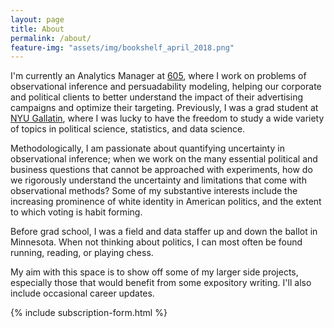 ```yaml
---
layout: page
title: About
permalink: /about/
feature-img: "assets/img/bookshelf_april_2018.png"
---
```


I'm currently an Analytics Manager at [605](https://www.605.tv/), where I work on problems of observational inference and persuadability modeling, helping our corporate and political clients to better understand the impact of their advertising campaigns and optimize their targeting. Previously, I was a grad student at [NYU Gallatin](https://gallatin.nyu.edu/), where I was lucky to have the freedom to study a wide variety of topics in political science, statistics, and data science.

Methodologically, I am passionate about quantifying uncertainty in observational inference; when we work on the many essential political and business questions that cannot be approached with experiments, how do we rigorously understand the uncertainty and limitations that come with observational methods? Some of my substantive interests include the increasing prominence of white identity in American politics, and the extent to which voting is habit forming.

Before grad school, I was a field and data staffer up and down the ballot in Minnesota. When not thinking about politics, I can most often be found running, reading, or playing chess.

My aim with this space is to show off some of my larger side projects, especially those that would benefit from some expository writing. I'll also include occasional career updates.


{% include subscription-form.html %}
